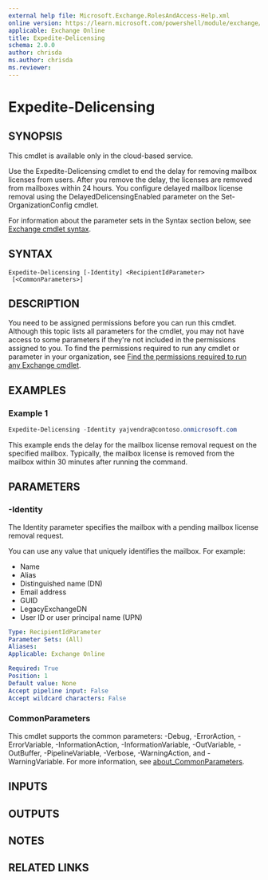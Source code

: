 ```yaml
---
external help file: Microsoft.Exchange.RolesAndAccess-Help.xml
online version: https://learn.microsoft.com/powershell/module/exchange/expedite-delicensing
applicable: Exchange Online
title: Expedite-Delicensing
schema: 2.0.0
author: chrisda
ms.author: chrisda
ms.reviewer:
---
```


# Expedite-Delicensing

## SYNOPSIS
This cmdlet is available only in the cloud-based service.

Use the Expedite-Delicensing cmdlet to end the delay for removing mailbox licenses from users. After you remove the delay, the licenses are removed from mailboxes within 24 hours. You configure delayed mailbox license removal using the DelayedDelicensingEnabled parameter on the Set-OrganizationConfig cmdlet.

For information about the parameter sets in the Syntax section below, see [Exchange cmdlet syntax](https://learn.microsoft.com/powershell/exchange/exchange-cmdlet-syntax).

## SYNTAX

```
Expedite-Delicensing [-Identity] <RecipientIdParameter>
 [<CommonParameters>]
```

## DESCRIPTION
You need to be assigned permissions before you can run this cmdlet. Although this topic lists all parameters for the cmdlet, you may not have access to some parameters if they're not included in the permissions assigned to you. To find the permissions required to run any cmdlet or parameter in your organization, see [Find the permissions required to run any Exchange cmdlet](https://learn.microsoft.com/powershell/exchange/find-exchange-cmdlet-permissions).

## EXAMPLES

### Example 1
```powershell
Expedite-Delicensing -Identity yajvendra@contoso.onmicrosoft.com
```

This example ends the delay for the mailbox license removal request on the specified mailbox. Typically, the mailbox license is removed from the mailbox within 30 minutes after running the command.

## PARAMETERS

### -Identity
The Identity parameter specifies the mailbox with a pending mailbox license removal request.

You can use any value that uniquely identifies the mailbox. For example:

- Name
- Alias
- Distinguished name (DN)
- Email address
- GUID
- LegacyExchangeDN
- User ID or user principal name (UPN)

```yaml
Type: RecipientIdParameter
Parameter Sets: (All)
Aliases:
Applicable: Exchange Online

Required: True
Position: 1
Default value: None
Accept pipeline input: False
Accept wildcard characters: False
```

### CommonParameters
This cmdlet supports the common parameters: -Debug, -ErrorAction, -ErrorVariable, -InformationAction, -InformationVariable, -OutVariable, -OutBuffer, -PipelineVariable, -Verbose, -WarningAction, and -WarningVariable. For more information, see [about_CommonParameters](https://go.microsoft.com/fwlink/p/?LinkID=113216).

## INPUTS

## OUTPUTS

## NOTES

## RELATED LINKS

